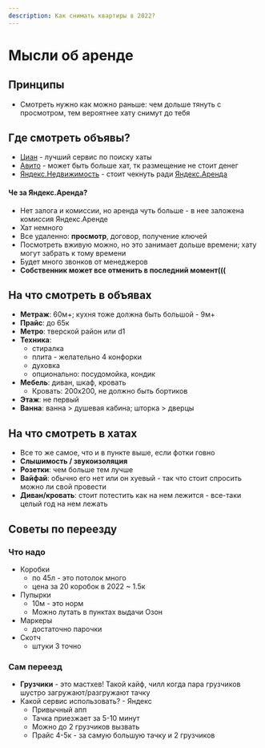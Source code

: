 ```yaml
---
description: Как снимать квартиры в 2022?
---
```


# Мысли об аренде

## Принципы

- Смотреть нужно как можно раньше: чем дольше тянуть с просмотром, тем вероятнее хату снимут до тебя

## Где смотреть объявы?

- [Циан](https://www.cian.ru/) - лучший сервис по поиску хаты
- [Авито](https://www.avito.ru/) - может быть больше хат, тк размещение не стоит денег
- [Яндекс.Недвижимость](https://realty.yandex.ru/) - стоит чекнуть ради [Яндекс.Аренда](https://arenda.yandex.ru/)

#### Че за Яндекс.Аренда?

- Нет залога и комиссии, но аренда чуть больше - в нее заложена комиссия Яндекс.Аренде
- Хат немного
- Все удаленно: **просмотр**, договор, получение ключей
- Посмотреть вживую можно, но это занимает дольше времени; хату могут забрать к тому времени
- Будет много звонков от менеджеров
- **Собственник может все отменить в последний момент(((**

## На что смотреть в объявах

- **Метраж**: 60м+; кухня тоже должна быть большой - 9м+
- **Прайс**: до 65к
- **Метро**: тверской район или d1
- **Техника**:
    - стиралка
    - плита - желательно 4 конфорки
    - духовка
    - опционально: посудомойка, кондик
- **Мебель**: диван, шкаф, кровать
    - Кровать: 200х200, не должно быть бортиков
- **Этаж**: не первый
- **Ванна**: ванна > душевая кабина; шторка > дверцы

## На что смотреть в хатах

- Все то же самое, что и в пункте выше, если фотки говно
- **Слышимость / звукоизоляция**
- **Розетки**: чем больше тем лучше
- **Вайфай**: обычно его нет или он хуевый - так что стоит спросить можно ли свой провести
- **Диван/кровать**: стоит потестить как на нем лежится - все-таки целый год на нем лежать

## Советы по переезду

### Что надо

- Коробки
    - по 45л - это потолок много
    - цена за 20 коробок в 2022 ~ 1.5к
- Пупырки
    - 10м - это норм
    - Можно лутать в пунктах выдачи Озон
- Маркеры
    - достаточно парочки
- Скотч
    - штуки 3 точно

### Сам переезд

- **Грузчики** - это мастхев! Такой кайф, чилл когда пара грузчиков шустро загружают/разгружают тачку
- Какой сервис использовать? - Яндекс
    - Привычный апп
    - Тачка приезжает за 5-10 минут
    - Можно до 2 грузчиков вызвать
    - Прайс 4-5к - за самую большую тачку и 2 грузчиков 
